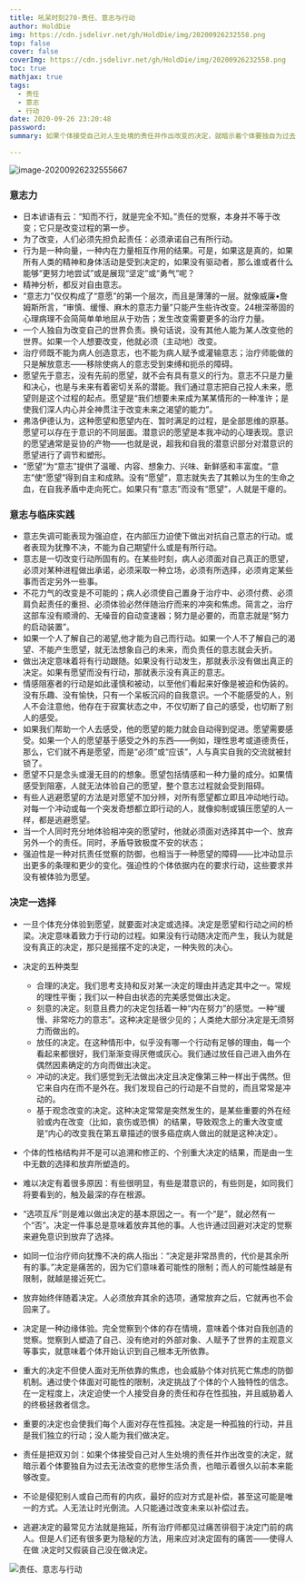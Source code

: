 ```yaml
---
title: 吼呆时刻270-责任、意志与行动
author: HoldDie
img: https://cdn.jsdelivr.net/gh/HoldDie/img/20200926232558.png
top: false
cover: false
coverImg: https://cdn.jsdelivr.net/gh/HoldDie/img/20200926232558.png
toc: true
mathjax: true
tags:
  - 责任
  - 意志
  - 行动
date: 2020-09-26 23:20:48
password:
summary: 如果个体接受自己对人生处境的责任并作出改变的决定，就暗示着个体要独自为过去无法改变的悲惨生活负责，也暗示着很久以前本来能够改变。

---
```


![image-20200926232555667](https://cdn.jsdelivr.net/gh/HoldDie/img/20200926232558.png)

### 意志力

- 日本谚语有云：“知而不行，就是完全不知。”责任的觉察，本身并不等于改变；它只是改变过程的第一步。
- 为了改变，人们必须先担负起责任：必须承诺自己有所行动。
- 行为是一种向量，一种内在力量相互作用的结果。可是，如果这是真的，如果所有人类的精神和身体活动是受到决定的，如果没有驱动者，那么谁或者什么能够“更努力地尝试”或是展现“坚定”或“勇气”呢？
- 精神分析，都反对自由意志。
- “意志力”仅仅构成了“意愿”的第一个层次，而且是薄薄的一层。就像威廉•詹姆斯所言，“审慎、缓慢、麻木的意志力量”只能产生些许改变。24根深蒂固的心理病理不会简简单单地屈从于劝告；发生改变需要更多的治疗力量。
- 一个人独自为改变自己的世界负责。换句话说，没有其他人能为某人改变他的世界。如果一个人想要改变，他就必须（主动地）改变。
- 治疗师既不能为病人创造意志，也不能为病人赋予或灌输意志；治疗师能做的只是解放意志——移除使病人的意志受到束缚和扼杀的障碍。
- 愿望先于意志，没有先前的愿望，就不会有具有意义的行为。意志不只是力量和决心，也是与未来有着密切关系的潜能。我们通过意志把自己投人未来，愿望则是这个过程的起点。愿望是“我们想要未来成为某某情形的一种准许；是使我们深人内心并全神贯注于改变未来之渴望的能力”。
- 弗洛伊德认为，这种愿望和愿望内在、暂时满足的过程，是全部思维的原基。愿望可以存在于意识的不同层面。潜意识的愿望是本我冲动的心理表现。意识的愿望通常是妥协的产物——也就是说，超我和自我的潜意识部分对潜意识的愿望进行了调节和塑形。
- “愿望”为“意志”提供了温暖、内容、想象力、兴味、新鲜感和丰富度。“意志”使“愿望”得到自主和成熟。没有“愿望”，意志就失去了其赖以为生的生命之血，在自我矛盾中走向死亡。如果只有“意志”而没有“愿望”，人就是干瘪的。

### 意志与临床实践

- 意志失调可能表现为强迫症，在内部压力迫使下做出对抗自己意志的行动。或者表现为犹豫不决，不能为自己期望什么或是有所行动。
- 意志是一切改变行动所固有的。在某些时刻，病人必须面对自己真正的愿望，必须对某种进程做出承诺，必须采取一种立场，必须有所选择，必须肯定某些事而否定另外一些事。
- 不花力气的改变是不可能的；病人必须使自己置身于治疗中、必须付费、必须肩负起责任的重担、必须体验必然伴随治疗而来的冲突和焦虑。简言之，治疗这部车没有顺滑的、无噪音的自动变速器；努力是必要的，而意志就是“努力的启动装置”。
- 如果一个人了解自己的渴望,他才能为自己而行动。如果一个人不了解自己的渴望、不能产生愿望，就无法想象自己的未来，而负责任的意志就会夭折。
- 做出决定意味着将有行动跟随。如果没有行动发生，那就表示没有做出真正的决定。如果有愿望而没有行动，那就表示没有真正的意志。
- 情感阻塞者的行动是如此谨慎和被动，以至他们看起来好像是被迫和伪装的。没有乐趣、没有愉快，只有一个呆板沉闷的自我意识。一个不能感受的人，别人不会注意他，他存在于寂寞状态之中，不仅切断了自己的感受，也切断了别人的感受。
- 如果我们帮助一个人去感受，他的愿望的能力就会自动得到促进。愿望需要感受。如果一个人的愿望基于感受之外的东西——例如，理性思考或道德责任，那么，它们就不再是愿望，而是“必须”或“应该”，人与真实自我的交流就被封锁了。
- 愿望不只是念头或漫无目的的想象。愿望包括情感和一种力量的成分。如果情感受到阻塞，人就无法体验自己的愿望，整个意志过程就会受到阻碍。
- 有些人逃避愿望的方法是对愿望不加分辨，对所有愿望都立即且冲动地行动。对每一个冲动或每一个突发奇想都立即行动的人，就像抑制或镇压愿望的人一样，都是逃避愿望。
- 当一个人同时充分地体验相冲突的愿望时，他就必须面对选择其中一个、放弃另外一个的责任。同时，矛盾导致极度不安的状态；
- 强迫性是一种对抗责任觉察的防御，也相当于一种愿望的障碍——比冲动显示出更多的条理和更少的变化。强迫性的个体依据内在的要求行动，这些要求并没有被体验为愿望。

### 决定一选择

- 一旦个体充分体验到愿望，就要面对决定或选择。决定是愿望和行动之间的桥梁。决定意味着致力于行动的过程。如果没有行动随决定而产生，我认为就是没有真正的决定，那只是摇摆不定的决定，一种失败的决心。
- 决定的五种类型

  -  合理的决定。我们思考支持和反对某一决定的理由并选定其中之一。常规的理性平衡；我们以一种自由状态的完美感觉做出决定。
  -  刻意的决定。刻意且费力的决定包括着一种“内在努力”的感觉。一种“缓慢、非常吃力的意志”。这种决定是很少见的；人类绝大部分决定是无须努力而做出的。
  -  放任的决定。在这种情形中，似乎没有哪一个行动有足够的理由，每一个看起来都很好，我们渐渐变得厌倦或灰心。我们通过放任自己进入由外在偶然因素确定的方向而做出决定。
  -  冲动的决定。我们感觉到无法做出决定且决定像第三种一样出于偶然。但它来自内在而不是外在。我们发现自己的行动是不自觉的，而且常常是冲动的。
  -  基于观念改变的决定。这种决定常常是突然发生的，是某些重要的外在经验或内在改变（比如，哀伤或恐惧）的结果，导致观念上的重大改变或是“内心的改变我在第五章描述的很多癌症病人做出的就是这种决定）。

- 个体的性格结构并不是可以追溯和修正的、个别重大决定的结果，而是由一生中无数的选择和放弃所塑造的。
- 难以决定有着很多原因：有些很明显，有些是潜意识的，有些则是，如同我们将要看到的，触及最深的存在根源。
- “选项互斥”则是难以做出决定的基本原因之一。有一个“是”，就必然有一个“否”。决定一件事总是意味着放弃其他的事。人也许通过回避对决定的觉察来避免意识到放弃了选择。
- 如同一位治疗师向犹豫不决的病人指出：“决定是非常昂贵的，代价是其余所有的事。”决定是痛苦的，因为它们意味着可能性的限制；而人的可能性越是有限制，就越是接近死亡。
- 放弃始终伴随着决定。人必须放弃其余的选项，通常放弃之后，它就再也不会回来了。
- 决定是一种边缘体验。完全觉察到个体的存在情境，意味着个体对自我创造的觉察。觉察到人塑造了自己、没有绝对的外部对象、人赋予了世界的主观意义等事实，就意味着个体开始认识到自己根本无所依靠。
- 重大的决定不但使人面对无所依靠的焦虑，也会威胁个体对抗死亡焦虑的防御机制。通过使个体面对可能性的限制，决定挑战了个体的个人独特性的信念。在一定程度上，决定迫使一个人接受自身的责任和存在性孤独，并且威胁着人的终极拯救者信念。
- 重要的决定也会使我们每个人面对存在性孤独。决定是一种孤独的行动，并且是我们独立的行动；没人能为我们做决定。
- 责任是把双刃剑：如果个体接受自己对人生处境的责任并作出改变的决定，就暗示着个体要独自为过去无法改变的悲惨生活负责，也暗示着很久以前本来能够改变。
- 不论是侵犯别人或自己而有的内疚，最好的应对方式是补偿，甚至这可能是唯一的方式。人无法让时光倒流。人只能通过改变未来以补偿过去。
- 逃避决定的最常见方法就是拖延，所有治疗师都见过痛苦徘徊于决定门前的病人。但是人们还有很多更为隐秘的方法，用来应对决定固有的痛苦——使得人在做 决定时又假装自己没在做决定。

![责任、意志与行动](https://cdn.jsdelivr.net/gh/HoldDie/img/20200926232605.png)